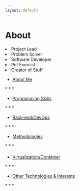 ```yaml
---
layout: default
---
```


# About
<li>Project Lead</li><li>Problem Solver</li><li>Software Developer</li><li>Pet Exorcist</li><li>Creator of Stuff</li>


<ul uk-accordion="" class="uk-accordion">
          <li class="">
            <a class="uk-accordion-title code" href="#">About Me</a>
            <div class="uk-accordion-content" aria-hidden="true" hidden="">
            <img src="assets\images\img\iphone-phone-watch-wood-table-desk-pen-glasses.jpg" alt="I dont own any of these things" />
              <p>My name is Nicholas and I'm an ex-sysadmin that studied law who is trapped in a cyber spaghetti western as a software dev.</p><small><i>Im not really a pet exorcist unfortuanately =(</i></small>

            </div>
          </li>
</ul>
* * *

<ul uk-accordion="" class="uk-accordion">
          <li class="">
            <a class="uk-accordion-title code" href="#">Programming Skills</a>
            <div class="uk-accordion-content" aria-hidden="true" hidden="">
              
<img src="assets\images\img\picography-closeup-code-screen-small-768x512.jpg" alt="I didnt write any of this code in the picture" />
<div class="igFrameBar">
  <div class="igData igData1"></div>
  <div class="igData igData2"></div>
  <div class="igData igData3"></div>
  <div class="igData igData4"></div>
  <div class="igData igData5"></div>
  <div class="igData igData6"></div>
  <div class="igData igData7"></div>
  <div class="igData igData8"></div>
  <div class="igData igData9"></div>

</div>
<div style="text-align: center;"><img class="svg" src="assets\images\svg\css3.svg" ><img class="svg" src="assets\images\svg\javascript.svg" ><img class="svg" src="assets\images\svg\ruby.svg" ><img class="svg" src="assets\images\svg\html5.svg" ><img class="svg" src="assets\images\svg\powershell.svg" ><img class="svg" src="assets\images\svg\python.svg" ><img class="svg" src="assets\images\svg\go.svg" ></div>
I also have a very strong fundamental background so I can pick things up purty quick. <i>I mean look at this website?</i>
<div style="text-align: center;"
><small><i>The above graph has absolutely no accurate credibility and is for visual purposes</i></small></div>
            </div>
          </li>
</ul>
* * *

<ul uk-accordion="" class="uk-accordion">
          <li class="">
            <a class="uk-accordion-title code" href="#">Back-end/DevOps</a>
            <div class="uk-accordion-content" aria-hidden="true" hidden="">
            <img src="assets\images\img\picography-code-javascript-editor-small-768x512.jpg" alt="I dont own any of these things" />
              <p>Development, integration, deployment,
and use of:</p>
<img class="svg" src="assets\images\svg\ansible.svg" ><img class="svg" src="assets\images\svg\bitbucket.svg" ><img class="svg" src="assets\images\svg\git.svg" ><img class="svg" src="assets\images\svg\atlassian.svg" >
<ol>
  <li> REST APIs</li>
  <li> Microservices </li>
  <li> Git </li>  
  <li> Make</li>
   <li> Atlassian Suite</li>
   <li> SQL</li>
  <li> JSON </li>
  <li> YAML </li> 
   <li> Ansible</li>
  <li> Cron </li>
  <li> Systemd </li>
</ol>

            </div>
          </li>
</ul>
* * *

<ul uk-accordion="" class="uk-accordion">
          <li class="">
            <a class="uk-accordion-title code" href="#">Methodologies</a>
            <div class="uk-accordion-content" aria-hidden="true" hidden="">

<img src="assets\images\img\picography-man-writing-whiteboard-small-1-768x512.jpg" alt="Thats not me" />
<ol>
  <li> Agile</li>
  <li> XP </li>
  <li>Scrum </li>  
  <li> Modular design</li>
   <li> Test-driven development</li>
 
</ol>

            </div>
          </li>
</ul>
* * *



<ul uk-accordion="" class="uk-accordion">
          <li class="">
          <h4></h4>
            <a class="uk-accordion-title code" href="#">Virtualization/Container</a>
            <div class="uk-accordion-content" aria-hidden="true" hidden="">
            <img src="assets\images\img\virt.jpg" alt="This picture has nothing to do with virtualization" />
              <p>Development, integration, deployment,
and use of:</p>
<img class="svg" src="assets\images\svg\docker.svg" ><img class="svg" src="assets\images\svg\vagrant.svg" ><img class="svg" src="assets\images\svg\kubernetes.svg" >
<ol>
  <li> Docker</li>
  <li> VMWare ESXi </li>
  <li>VMWare Workstation </li>  
  <li> VirtualBox</li>
   <li> Vagrant</li>
 
</ol>

            </div>
          </li>
</ul>
* * *
<ul uk-accordion="" class="uk-accordion">
          <li class="">
            <a class="uk-accordion-title code" href="#">Other Technologies & Interests</a>
            <div class="uk-accordion-content" aria-hidden="true" hidden="">

<img src="assets\images\img\picography-southbank-skater-graffitti-tom-eversley-small-768x512.jpg" alt="I cant do a kickflip">
<ol>
  <li> Machine Learning</li>
  <li> Automation </li>
  <li> Lock Picking </li>  
  <li> Social Engineering</li>
   <li> OSINT</li>
  <li> Forensics </li>
  <li> Reverse Engineering </li> 
   <li> Malware</li>
  <li> Horror Movies</li>

</ol>

            </div>
          </li>
</ul>
* * *
<br><br><br><br><br><br><br><br><br><br><br><br><br><br><br>